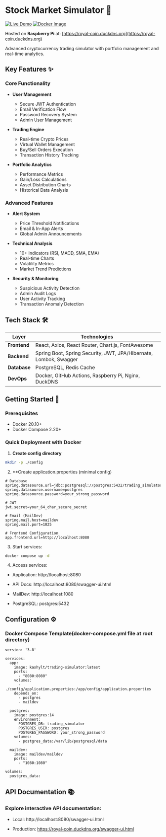 # Stock Market Simulator 🚀

[![Live Demo](https://img.shields.io/badge/demo-live-green.svg)](https://royal-coin.duckdns.org)
[![Docker Image](https://img.shields.io/badge/docker%20image-kashylt/trading--simulator-blue)](https://hub.docker.com/r/kashylt/trading-simulator)

Hosted on **Raspberry Pi** at: [https://royal-coin.duckdns.org](https://royal-coin.duckdns.org)

Advanced cryptocurrency trading simulator with portfolio management and real-time analytics.

## Key Features ✨

### Core Functionality
- **User Management**
    - Secure JWT Authentication
    - Email Verification Flow
    - Password Recovery System
    - Admin User Management

- **Trading Engine**
    - Real-time Crypto Prices
    - Virtual Wallet Management
    - Buy/Sell Orders Execution
    - Transaction History Tracking

- **Portfolio Analytics**
    - Performance Metrics
    - Gain/Loss Calculations
    - Asset Distribution Charts
    - Historical Data Analysis

### Advanced Features
- **Alert System**
    - Price Threshold Notifications
    - Email & In-App Alerts
    - Global Admin Announcements

- **Technical Analysis**
    - 10+ Indicators (RSI, MACD, SMA, EMA)
    - Real-time Charts
    - Volatility Metrics
    - Market Trend Predictions

- **Security & Monitoring**
    - Suspicious Activity Detection
    - Admin Audit Logs
    - User Activity Tracking
    - Transaction Anomaly Detection

## Tech Stack 🛠️

| Layer        | Technologies                                                                 |
|--------------|------------------------------------------------------------------------------|
| **Frontend** | React, Axios, React Router, Chart.js, FontAwesome                            |
| **Backend**  | Spring Boot, Spring Security, JWT, JPA/Hibernate, Lombok, Swagger            |
| **Database** | PostgreSQL, Redis Cache                                                     |
| **DevOps**   | Docker, GitHub Actions, Raspberry Pi, Nginx, DuckDNS                        |

## Getting Started 🚦

### Prerequisites
- Docker 20.10+
- Docker Compose 2.20+

### Quick Deployment with Docker

1. **Create config directory**
```bash
mkdir -p ./config
```

2. **Create application.properties (minimal config)
```
# Database
spring.datasource.url=jdbc:postgresql://postgres:5432/trading_simulator
spring.datasource.username=postgres
spring.datasource.password=your_strong_password

# JWT
jwt.secret=your_64_char_secure_secret

# Email (MailDev)
spring.mail.host=maildev
spring.mail.port=1025

# Frontend Configuration
app.frontend.url=http://localhost:8080

```

3. Start services:
```bash
docker compose up -d
```

4. Access services:

- Application: http://localhost:8080

- API Docs: http://localhost:8080/swagger-ui.html

- MailDev: http://localhost:1080

- PostgreSQL: postgres:5432

## Configuration ⚙️
### Docker Compose Template(docker-compose.yml file at root directory)

```
version: '3.8'

services:
  app:
    image: kashylt/trading-simulator:latest
    ports:
      - "8080:8080"
    volumes:
      - ./config/application.properties:/app/config/application.properties
    depends_on:
      - postgres
      - maildev

  postgres:
    image: postgres:14
    environment:
      POSTGRES_DB: trading_simulator
      POSTGRES_USER: postgres
      POSTGRES_PASSWORD: your_strong_password
    volumes:
      - postgres_data:/var/lib/postgresql/data

  maildev:
    image: maildev/maildev
    ports:
      - "1080:1080"

volumes:
  postgres_data:
```

## API Documentation 📚

### Explore interactive API documentation:

- Local: http://localhost:8080/swagger-ui.html

- Production: https://royal-coin.duckdns.org/swagger-ui.html





